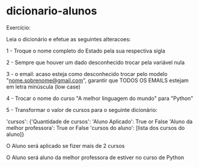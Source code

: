 # dicionario-alunos
Exercício:

Leia o dicionário e efetue as seguintes alteracoes:

1 - Troque o nome completo do Estado pela sua respectiva sigla

2 - Sempre que houver um dado desconhecido trocar pela variável nula

3 - o email: acaso esteja como desconhecido trocar pelo modelo "nome.sobrenome@gmail.com", garantir que TODOS
OS EMAILS estejam em letra minúscula (low case)

4 - Trocar o nome do curso "A melhor linguagem do mundo" para "Python"

5 - Transformar o valor de cursos para o seguinte dicionário:

'cursos': {'Quantidade de cursos':
'Aluno Aplicado': True or False
'Aluno da melhor professora': True or False
'cursos do aluno': [lista dos cursos do aluno]}

O Aluno será aplicado se fizer mais de 2 cursos

O Aluno será aluno da melhor professora de estiver no curso de Python